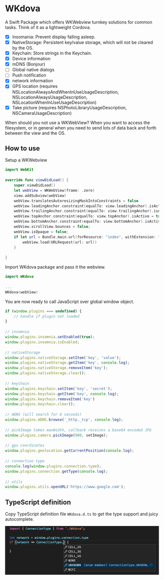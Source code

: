 # WKdova

A Swift Package which offers WKWebview turnkey solutions for common tasks. Think of it as a lightweight Cordova.

- [x] Insomania: Prevent display falling asleep.
- [x] NativeStorage: Persistent key/value storage, which will not be cleared by the OS.
- [x] Keychain: Store strings in the Keychain.
- [x] Device information
- [x] mDNS (Bonjour)
- [ ] Global native dialogs
- [ ] Push notification
- [x] network information
- [X] GPS location (requires NSLocationAlwaysAndWhenInUseUsageDescription, NSLocationAlwaysUsageDescription, NSLocationWhenInUseUsageDescription)
- [x] Take picture (requires NSPhotoLibraryUsageDescription, NSCameraUsageDescription)

When should you not use a WKWebView? When you want to access the filesystem, or in general when you need to send lots of data back and forth between the view and the OS.

## How to use

Setup a WKWebview

```swift
import WebKit

override func viewDidLoad() {
	super.viewDidLoad()
	let webView = WKWebView(frame: .zero)
	view.addSubview(webView)
	webView.translatesAutoresizingMaskIntoConstraints = false
	webView.leadingAnchor.constraint(equalTo: view.leadingAnchor).isActive = true
	webView.trailingAnchor.constraint(equalTo: view.trailingAnchor).isActive = true
	webView.topAnchor.constraint(equalTo: view.topAnchor).isActive = true
	webView.bottomAnchor.constraint(equalTo: view.bottomAnchor).isActive = true
	webView.scrollView.bounces = false;
	webView.isOpaque = false;
	if let url = Bundle.main.url(forResource: "index", withExtension: "html", subdirectory: "") {
		webView.load(URLRequest(url: url))
	}

}
```


Import WKdova package and pass it the webview.

```swift
import WKdova

...
WKdova(webView)
```

You are now ready to call JavaScript over global window object.

```js
if (window.plugins === undefined) {
	// handle if plugin not loaded
}

// insomnia
window.plugins.insomnia.setEnabled(true);
window.plugins.insomnia.isEnabled;

// nativeStorage
window.plugins.nativeStorage.setItem('key', 'value');
window.plugins.nativeStorage.getItem('key', console.log);
window.plugins.nativeStorage.removeItem('key');
window.plugins.nativeStorage.clear();

// keychain
window.plugins.keychain.setItem('key', 'secret');
window.plugins.keychain.getItem('key', console.log);
window.plugins.keychain.removeItem('key')
window.plugins.keychain.clear();

// mDNS (will search for 6 seconds)
window.plugins.mDNS.browse('_http._tcp', console.log);

// pickImage takes maxWidth, callback receives a base64 encoded JPG
window.plugins.camera.pickImage(900, setImage);

// gps coordinates
window.plugins.geolocation.getCurrentPosition(console.log);

// connection type
console.log(window.plugins.connection.type);
window.plugins.connection.getType(console.log);

// utils
window.plugins.utils.openURL('https://www.google.com');

```

## TypeScript definition
Copy TypeScript definition file `WKdova.d.ts` to get the type support and juicy autocomplete.

![](definitions.png)
